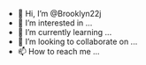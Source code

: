 - 👋 Hi, I’m @Brooklyn22j
- 👀 I’m interested in ...
- 🌱 I’m currently learning ...
- 💞️ I’m looking to collaborate on ...
- 📫 How to reach me ...

<!---
Brooklyn22j/Brooklyn22j is a ✨ special ✨ repository because its `README.md` (this file) appears on your GitHub profile.
You can click the Preview link to take a look at your changes.
--->
